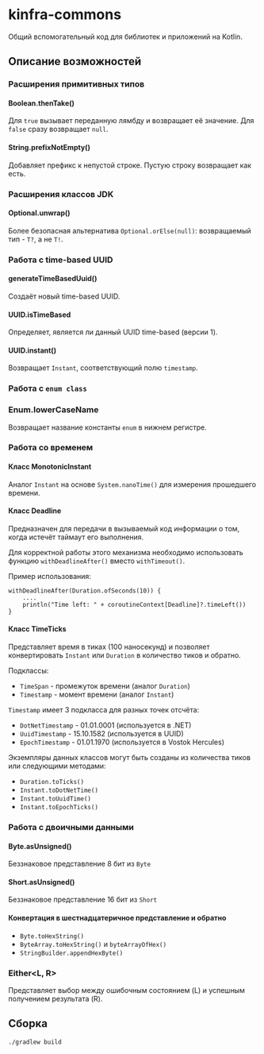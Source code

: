 kinfra-commons
==============

Общий вспомогательный код для библиотек и приложений на Kotlin.

Описание возможностей
---------------------

### Расширения примитивных типов

#### Boolean.thenTake()

Для `true` вызывает переданную лямбду и возвращает её значение.
Для `false` сразу возвращает `null`.

#### String.prefixNotEmpty()

Добавляет префикс к непустой строке. Пустую строку возвращает как есть.

### Расширения классов JDK

#### Optional.unwrap()

Более безопасная альтернатива `Optional.orElse(null)`: возвращаемый тип - `T?`, а не `T!`.

### Работа с time-based UUID

#### generateTimeBasedUuid()

Создаёт новый time-based UUID.

#### UUID.isTimeBased

Определяет, является ли данный UUID time-based (версии 1).

#### UUID.instant()

Возвращает `Instant`, соответствующий полю `timestamp`.

### Работа с `enum class`

### Enum.lowerCaseName

Возвращает название константы `enum` в нижнем регистре.

### Работа со временем

#### Класс MonotonicInstant

Аналог `Instant` на основе `System.nanoTime()` для измерения прошедшего времени.

#### Класс Deadline

Предназначен для передачи в вызываемый код информации о том, когда истечёт таймаут его выполнения.

Для корректной работы этого механизма необходимо использовать функцию `withDeadlineAfter()` вместо `withTimeout()`.

Пример использования:

    withDeadlineAfter(Duration.ofSeconds(10)) {
        ....
        println("Time left: " + coroutineContext[Deadline]?.timeLeft())
    }

#### Класс TimeTicks

Представляет время в тиках (100 наносекунд)
и позволяет конвертировать `Instant` или `Duration` в количество тиков и обратно.

Подклассы:

 * `TimeSpan` - промежуток времени (аналог `Duration`)
 * `Timestamp` - момент времени (аналог `Instant`)

`Timestamp` имеет 3 подкласса для разных точек отсчёта:

 * `DotNetTimestamp` - 01.01.0001 (используется в .NET)
 * `UuidTimestamp` - 15.10.1582 (используется в UUID)
 * `EpochTimestamp` - 01.01.1970 (используется в Vostok Hercules)

Экземпляры данных классов могут быть созданы из количества тиков или следующими методами:

 * `Duration.toTicks()`
 * `Instant.toDotNetTime()`
 * `Instant.toUuidTime()`
 * `Instant.toEpochTicks()`

### Работа с двоичными данными

#### Byte.asUnsigned()

Беззнаковое представление 8 бит из `Byte`

#### Short.asUnsigned()

Беззнаковое представление 16 бит из `Short`

#### Конвертация в шестнадцатеричное представление и обратно

 * `Byte.toHexString()`
 * `ByteArray.toHexString()` и `byteArrayOfHex()`
 * `StringBuilder.appendHexByte()`

### Either<L, R>

Представляет выбор между ошибочным состоянием (L) и успешным получением результата (R).

Сборка
------

    ./gradlew build
